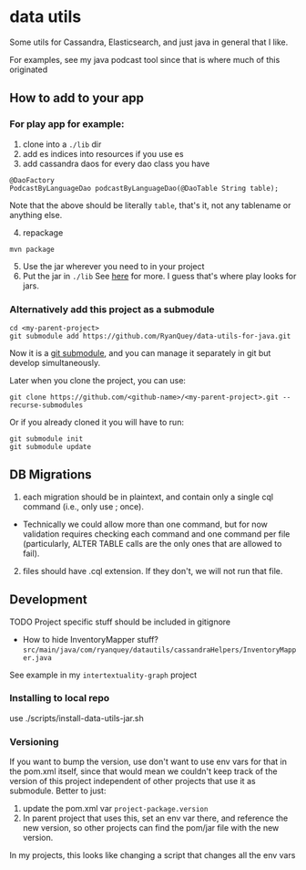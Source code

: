 # data utils

Some utils for Cassandra, Elasticsearch, and just java in general that I like.

For examples, see my java podcast tool since that is where much of this originated

## How to add to your app

### For play app for example:
1) clone into a `./lib` dir
2) add es indices into resources if you use es
3) add cassandra daos for every dao class you have 

  ```
  @DaoFactory 
  PodcastByLanguageDao podcastByLanguageDao(@DaoTable String table);
  ```
  Note that the above should be literally `table`, that's it, not any tablename or anything else.

4) repackage
  ```
  mvn package
  ```

5) Use the jar wherever you need to in your project
6) Put the jar in `./lib`
  See [here](https://www.playframework.com/documentation/2.8.x/sbtDependencies) for more. I guess that's where play looks for jars.

### Alternatively add this project as a submodule
```
cd <my-parent-project>
git submodule add https://github.com/RyanQuey/data-utils-for-java.git
```

Now it is a [git submodule](https://git-scm.com/book/en/v2/Git-Tools-Submodules), and you can manage it separately in git but develop simultaneously.


Later when you clone the project, you can use:
```
git clone https://github.com/<github-name>/<my-parent-project>.git --recurse-submodules
```

Or if you already cloned it you will have to run:
```
git submodule init
git submodule update
```

## DB Migrations
1) each migration should be in plaintext, and contain only a single cql command (i.e., only use ; once).
  * Technically we could allow more than one command, but for now validation requires checking each command and one command per file (particularly, ALTER TABLE calls are the only ones that are allowed to fail).
2) files should have .cql extension. If they don't, we will not run that file.
## Development
TODO Project specific stuff should be included in gitignore
- How to hide InventoryMapper stuff? `src/main/java/com/ryanquey/datautils/cassandraHelpers/InventoryMapper.java`

See example in my `intertextuality-graph` project

### Installing to local repo 
use ./scripts/install-data-utils-jar.sh

### Versioning

If you want to bump the version, use don't want to use env vars for that in the pom.xml itself, since that would mean we couldn't keep track of the version of this project independent of other projects that use it as submodule. Better to just:
1) update the pom.xml var `project-package.version`
2) In parent project that uses this, set an env var there, and reference the new version, so other projects can find the pom/jar file with the new version. 

In my projects, this looks like changing a script that changes all the env vars
